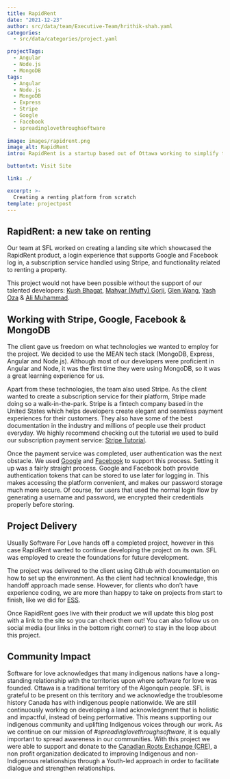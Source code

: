 ```yaml
---
title: RapidRent
date: "2021-12-23"
author: src/data/team/Executive-Team/hrithik-shah.yaml
categories:
  - src/data/categories/project.yaml

projectTags:
  - Angular
  - Node.js
  - MongoDB
tags:
  - Angular
  - Node.js
  - MongoDB
  - Express
  - Stripe
  - Google
  - Facebook
  - spreadinglovethroughsoftware
  
image: images/rapidrent.png
image_alt: RapidRent
intro: RapidRent is a startup based out of Ottawa working to simplify the renting process. The founders were inspired by the arduous renting process they faced as students. Finding a new apartment every year, sometimes every semester for co-op students is difficult and tiring. Scavenging through multiple sites like Kijiji, Rentals.ca and university-affiliated student housing sites is time consuming, and RapidRent decided to consolidate it.

buttontxt: Visit Site

link: ./

excerpt: >-
  Creating a renting platform from scratch
template: projectpost
---
```


## RapidRent: a new take on renting

Our team at SFL worked on creating a landing site which showcased the RapidRent product, a login experience that supports Google and Facebook log in, a subscription service handled using Stripe, and functionality related to renting a property.

This project would not have been possible without the support of our talented developers: [Kush Bhagat](https://www.linkedin.com/in/kushbhagat/), [Mahyar (Muffy) Gorji](https://www.linkedin.com/in/mahyargorji/), [Glen Wang](https://www.linkedin.com/in/glen-wang-375981207/), [Yash Oza](https://www.linkedin.com/in/oza/) & [Ali Muhammad](https://www.linkedin.com/in/ali-aftab-muhammad/).

## Working with Stripe, Google, Facebook & MongoDB

The client gave us freedom on what technologies we wanted to employ for the project. We decided to use the MEAN tech stack (MongoDB, Express, Angular and Node.js). Although most of our developers were proficient in Angular and Node, it was the first time they were using MongoDB, so it was a great learning experience for us.

Apart from these technologies, the team also used Stripe. As the client wanted to create a subscription service for their platform, Stripe made doing so a walk-in-the-park. Stripe is a fintech company based in the United States which helps developers create elegant and seamless payment experiences for their customers. They also have some of the best documentation in the industry and millions of people use their product everyday. We highly recommend checking out the tutorial we used to build our subscription payment service: [Stripe Tutorial](https://stripe.com/docs/billing/subscriptions/build-subscription).

Once the payment service was completed, user authentication was the next obstacle. We used [Google](https://console.developers.google.com/) and [Facebook](https://developers.facebook.com/) to support this process. Setting it up was a fairly straight process. Google and Facebook both provide authentication tokens that can be stored to use later for logging in. This makes accessing the platform convenient, and makes our password storage much more secure. Of course, for users that used the normal login flow by generating a username and password, we encrypted their credentials properly before storing.

## Project Delivery

Usually Software For Love hands off a completed project, however in this case RapidRent wanted to continue developing the project on its own. SFL was employed to create the foundations for future development.

The project was delivered to the client using Github with documentation on how to set up the environment. As the client had technical knowledge, this handoff approach made sense. However, for clients who don’t have experience coding, we are more than happy to take on projects from start to finish, like we did for [ESS](/blog/uottawaess).

Once RapidRent goes live with their product we will update this blog post with a link to the site so you can check them out! You can also follow us on social media (our links in the bottom right corner) to stay in the loop about this project.

## Community Impact

Software for love acknowledges that many indigenous nations have a long-standing relationship with the territories upon where software for love was founded. Ottawa is a traditional territory of the Algonquin people. SFL is grateful to be present on this territory and we acknowledge the troublesome history Canada has with indigenous people nationwide. We are still continuously working on developing a land acknowledgment that is holistic and impactful, instead of being performative. This means supporting our indigenous community and uplifting Indigenous voices through our work. As we continue on our mission of _#spreadinglovethroughsoftware_, it is equally important to spread awareness in our communities. With this project we were able to support and donate to the [Canadian Roots Exchange (CRE)](https://canadianroots.ca/), a non profit organization dedicated to improving Indigenous and non-Indigenous relationships through a Youth-led approach in order to facilitate dialogue and strengthen relationships.
